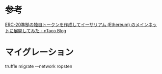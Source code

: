 # 参考
[ERC-20準拠の独自トークンを作成してイーサリアム (Ethereum) のメインネットに展開してみた - nTaco Blog](https://ntacoffee.com/erc20-ntacoin/)

# マイグレーション
truffle migrate --network ropsten
